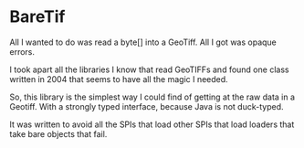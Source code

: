 BareTif
=======

All I wanted to do was read a byte[] into a GeoTiff.  All I got was opaque errors.

I took apart all the libraries I know that read GeoTIFFs and found one class written in 2004 that seems to have all the magic I needed.

So, this library is the simplest way I could find of getting at the raw data in a Geotiff.
With a strongly typed interface, because Java is not duck-typed.

It was written to avoid all the SPIs that load other SPIs that load loaders that take bare objects that fail.

 
